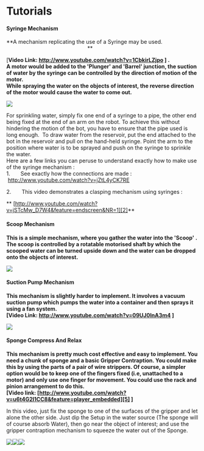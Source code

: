 # Tutorials

#### Syringe Mechanism

**A mechanism replicating the use of a Syringe may be used.                                                       **

[**Video Link: <http://www.youtube.com/watch?v=1CbkirLZjpo> ] .  
A motor would be added to the 'Plunger' and 'Barrel' junction, the suction of water by the syringe can be controlled by the direction of motion of the motor.  
While spraying the water on the objects of interest, the reverse direction of the motor would cause the water to come out.**

  
**![][1]**

For sprinkling water, simply fix one end of a syringe to a pipe, the other end being fixed at the end of an arm on the robot. To achieve this without hindering the motion of the bot, you have to ensure that the pipe used is long enough.  To draw water from the reservoir, put the end attached to the bot in the reservoir and pull on the hand-held syringe. Point the arm to the position where water is to be sprayed and push on the syringe to sprinkle the water.  
Here are a few links you can peruse to understand exactly how to make use of the syringe mechanism :  
1\.       See exactly how the connections are made :  <http://www.youtube.com/watch?v=jZtL4yCK7RE>

2\.       This video demonstrates a clasping mechanism using syringes :

** [http://www.youtube.com/watch?v=jSTcMw_D7W4&feature=endscreen&NR=1][2]**

#### Scoop Mechanism

**This is a simple mechanism, where you gather the water into the 'Scoop' . The scoop is controlled by a rotatable motorised shaft by which the scooped water can be turned upside down and the water can be dropped onto the objects of interest.**

  
**![][3]**

#### Suction Pump Mechanism

**This mechanism is slightly harder to implement. It involves a vacuum suction pump which pumps the water into a container and then sprays it using a fan system.   
[Video Link: <http://www.youtube.com/watch?v=09UJ0InA3m4> ]**

  
**![][4]**

#### Sponge Compress And Relax

**This mechanism is pretty much cost effective and easy to implement. You need a chunk of sponge and a basic Gripper Contraption. You could make this by using the parts of a pair of wire strippers. Of course, a simpler option would be to keep one of the fingers fixed (i.e, unattached to a motor) and only use one finger for movement. You could use the rack and pinion arrangement to do this.  
[Video link: [http://www.youtube.com/watch?v=u6t4G2l1CC8&feature=player_embedded][5] ]**

In this video, just fix the sponge to one of the surfaces of the gripper and let alone the other side. Just dip the Setup in the water source (The sponge will of course absorb Water), then go near the object of interest; and use the gripper contraption mechanism to squeeze the water out of the Sponge.

  
**![][6]![][7]![][8]**

[1]: https://lh6.googleusercontent.com/2UQ_erVsCndY9a3d1kz4QRoc6ufQK-iXrs0L_8BllBXsRebGC_nXnsatXFXD8RrSasiO_PCZwZbbF-y79J0-3NAhb8S9wGPAuEewHC528DF8PuudsNI
[2]: http://www.youtube.com/watch?v=jSTcMw_D7W4&feature=endscreen&NR=1
[3]: https://lh4.googleusercontent.com/9yE5fXfbNYD24my2T82Ly47o6ZVulsPARaKqLB7ynZm9s-IA7w_zm_RrcNtWDFaB6-UBqxhumT2Lrt8FanR8b24Clr1zQUQtL6IGwKyIONHPkIJYA4w
[4]: https://lh4.googleusercontent.com/vwpEr0SOSBcT8JGfheeC5JLG-7QSie_LAMtkS627mNi1maN-iuPL0HVp0A4WSHSwxqlKdP7Ru1dLvYYj42_hmclCSsM9BCs-B9NW5tcuG1UuyadOmdo
[5]: http://www.youtube.com/watch?v=u6t4G2l1CC8&feature=player_embedded
[6]: https://lh3.googleusercontent.com/k1V5JPT_4q1A1XRTmg_jaoGMwyVB_1u_bBNe9SzE6egOVbC6HDIgSGc8MHu9WIxz0-qA5xQj7SpLWEVZBD_MJSrIs27geg9dRLo4gyvde0fEEVd4xM4
[7]: https://lh3.googleusercontent.com/jmcNzSK0Wlk7nXRXiv0Tn5eUfyAUqTPXDsh7Yeirlobolgi5fhw5uGa3u3SDLOTDiQeKxo9Lxjm6-7EmtqIsntPmLqhJ9u43GW_zcMc9uv3lOZgl2pY
[8]: https://lh3.googleusercontent.com/SZn2paVRx9815SzXUI5IauDG7YiPYWTzBJ4MOAbyImM1DoJSpl3lW6QLra9DkR4xlDrfe9OTFR37CZtDR5xHsnnpqOWbS_0G_OaDqiDTMFtz0CMdvj0
